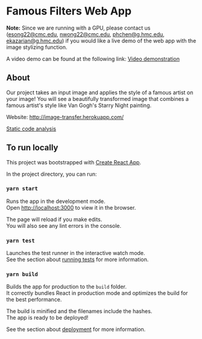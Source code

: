 # Famous Filters Web App

**Note:** Since we are running with a GPU, please contact us (esong22@cmc.edu, nwong22@cmc.edu, phchen@g.hmc.edu, ekazarian@g.hmc.edu) if you would like a live demo of the web app with the image stylizing function.

A video demo can be found at the following link: [Video demonstration](https://drive.google.com/file/d/1mCmoDT1_PwA2TryBvUX_MXb3mJoLAR5v/view?usp=sharing)

## About

Our project takes an input image and applies the style of a famous artist on your image! You will see a beautifully transformed image that combines a famous artist's style like Van Gogh's Starry Night painting.

Website: http://image-transfer.herokuapp.com/


[Static code analysis](https://docs.google.com/document/d/1xUNRQaFDLEVyUSbtUra4d10W7xGXNVHCXdbDkpjPFR8/edit)

## To run locally

This project was bootstrapped with [Create React App](https://github.com/facebook/create-react-app).

In the project directory, you can run:

### `yarn start`

Runs the app in the development mode.\
Open [http://localhost:3000](http://localhost:3000) to view it in the browser.

The page will reload if you make edits.\
You will also see any lint errors in the console.

### `yarn test`

Launches the test runner in the interactive watch mode.\
See the section about [running tests](https://facebook.github.io/create-react-app/docs/running-tests) for more information.

### `yarn build`

Builds the app for production to the `build` folder.\
It correctly bundles React in production mode and optimizes the build for the best performance.

The build is minified and the filenames include the hashes.\
The app is ready to be deployed!

See the section about [deployment](https://facebook.github.io/create-react-app/docs/deployment) for more information.

